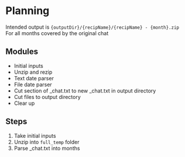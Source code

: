 # Planning

Intended output is `{outputDir}/{recipName}/{recipName} - {month}.zip` <br>
For all months covered by the original chat

## Modules

- Initial inputs
- Unzip and rezip
- Text date parser
- File date parser
- Cut section of _chat.txt to new _chat.txt in output directory
- Cut files to output directory
- Clear up

## Steps

1. Take initial inputs
2. Unzip into `full_temp` folder
3. Parse _chat.txt into months
